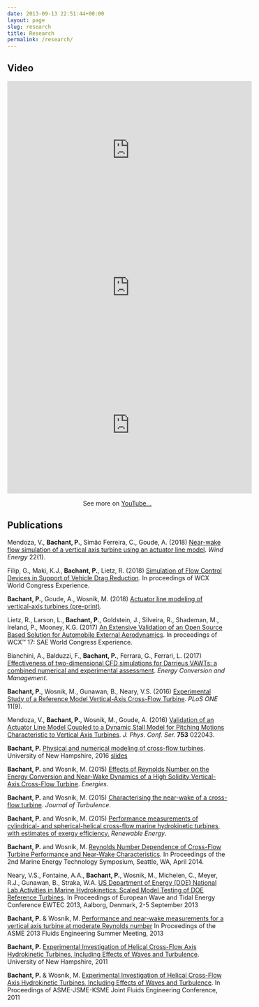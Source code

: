 ```yaml
---
date: 2013-09-13 22:51:44+00:00
layout: page
slug: research
title: Research
permalink: /research/
---
```


## Video

<center>

<iframe width="560" height="315" src="https://www.youtube.com/embed/THZvV4R1vow" frameborder="0" allowfullscreen></iframe>

<iframe width="560" height="315" src="https://www.youtube.com/embed/pyw-38ypWcI" frameborder="0" allowfullscreen></iframe>

<iframe width="560" height="315" src="https://www.youtube.com/embed/AyLSyuCpT_E" frameborder="0" allowfullscreen></iframe>

See more on [YouTube...](https://youtube.com/bachantp)

</center>


## Publications

Mendoza, V., **Bachant, P.**, Simão Ferreira, C., Goude, A. (2018)
[Near-wake flow simulation of a vertical axis turbine using an actuator line model](https://www.researchgate.net/publication/327910876_Near-wake_flow_simulation_of_a_vertical_axis_turbine_using_an_actuator_line_model).
_Wind Energy_ 22(1).

Filip, G., Maki, K.J., **Bachant, P.**, Lietz, R. (2018)
[Simulation of Flow Control Devices in Support of Vehicle Drag Reduction](https://www.researchgate.net/publication/324405092_Simulation_of_Flow_Control_Devices_in_Support_of_Vehicle_Drag_Reduction).
In proceedings of WCX World Congress Experience.

**Bachant, P.**, Goude, A., Wosnik, M. (2018)
[Actuator line modeling of vertical-axis turbines (pre-print)](https://www.researchgate.net/publication/301896257_Actuator_line_modeling_of_vertical-axis_turbines).

Lietz, R., Larson, L., **Bachant, P.**, Goldstein, J., Silveira, R., Shademan, M.,
Ireland, P., Mooney, K.G. (2017)
[An Extensive Validation of an Open Source Based Solution for Automobile External Aerodynamics](https://www.researchgate.net/publication/315865543_An_Extensive_Validation_of_an_Open_Source_Based_Solution_for_Automobile_External_Aerodynamics). In proceedings of WCX™ 17: SAE World Congress Experience.

Bianchini, A., Balduzzi, F., **Bachant, P.**, Ferrara, G., Ferrari, L. (2017)
[Effectiveness of two-dimensional CFD simulations for Darrieus VAWTs: a combined numerical and experimental assessment](https://drive.google.com/file/d/1j_k-gpVls5gFJCwzN_ZNj6uo51DiyRiM/view?usp=sharing). _Energy Conversion and Management_.

**Bachant, P.**, Wosnik, M., Gunawan, B., Neary, V.S. (2016)
[Experimental Study of a Reference Model Vertical-Axis Cross-Flow Turbine](http://dx.doi.org/10.1371/journal.pone.0163799). _PLoS ONE_ 11(9).

Mendoza, V., **Bachant, P.**, Wosnik, M., Goude, A. (2016)
[Validation of an Actuator Line Model Coupled to a Dynamic Stall Model for Pitching Motions Characteristic to Vertical Axis Turbines](https://iopscience.iop.org/article/10.1088/1742-6596/753/2/022043). _J. Phys. Conf. Ser._ **753** 022043.

**Bachant, P.** [Physical and numerical modeling of cross-flow turbines](https://drive.google.com/file/d/0BwMVIAlxIxfZS1VZWUJhV1lJdWs/view?usp=sharing&resourcekey=0-0JL6q_y4MMs-XQx3hkQQCg). University of New Hampshire, 2016
[slides](https://petebachant.me/PhD-thesis)

**Bachant, P.** and Wosnik, M. (2015) [Effects of Reynolds Number on the Energy Conversion and Near-Wake Dynamics of a High Solidity Vertical-Axis Cross-Flow Turbine](https://doi.org/10.3390/en9020073). _Energies_.

**Bachant, P.** and Wosnik, M. (2015) [Characterising the near-wake of a cross-flow turbine](https://drive.google.com/file/d/0BwMVIAlxIxfZZDh5blI0Yjd2WXM/view?usp=sharing). _Journal of Turbulence_.

**Bachant, P.** and Wosnik, M. (2015) [Performance measurements of cylindrical- and spherical-helical cross-flow marine hydrokinetic turbines, with estimates of exergy efficiency.](https://www.sciencedirect.com/science/article/pii/S0960148114004479) _Renewable Energy_.

**Bachant, P.** and Wosnik, M. [Reynolds Number Dependence of Cross-Flow Turbine Performance and Near-Wake Characteristics](https://www.globalmarinerenewable.com/images/pdf/METS_PAPERS_VII/89-Bachant.pdf). In Proceedings of the 2nd Marine Energy Technology Symposium, Seattle, WA, April 2014.

Neary, V.S., Fontaine, A.A., **Bachant, P.**, Wosnik, M., Michelen, C., Meyer, R.J., Gunawan, B., Straka, W.A. [US Department of Energy (DOE) National Lab Activities in Marine Hydrokinetics:  Scaled Model Testing of DOE Reference Turbines](https://energy.sandia.gov/wp/wp-content/gallery/uploads/SAND2013-7241.pdf). In Proceedings of European Wave and Tidal Energy Conference EWTEC 2013, Aalborg, Denmark, 2-5 September 2013

**Bachant, P.** & Wosnik, M. [Performance and near-wake measurements for a vertical axis turbine at moderate Reynolds number](https://docs.google.com/file/d/0BwMVIAlxIxfZTmVENlJSZGt4azg/edit?usp=sharing) In Proceedings of the ASME 2013 Fluids Engineering Summer Meeting, 2013

**Bachant, P.** [Experimental Investigation of Helical Cross-Flow Axis Hydrokinetic Turbines, Including Effects of Waves and Turbulence](https://docs.google.com/file/d/0BwMVIAlxIxfZa0l4N1c1WEVqZEU/edit?usp=sharing). University of New Hampshire, 2011

**Bachant, P.** & Wosnik, M. [Experimental Investigation of Helical Cross-Flow Axis Hydrokinetic Turbines, Including Effects of Waves and Turbulence](https://docs.google.com/file/d/0BwMVIAlxIxfZenh4MmdwR0U3YmM/edit?usp=sharing). In Proceedings of ASME-JSME-KSME Joint Fluids Engineering Conference, 2011
